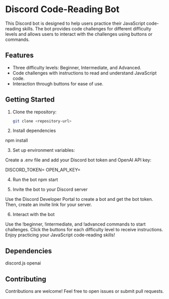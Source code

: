 # Discord Code-Reading Bot

This Discord bot is designed to help users practice their JavaScript code-reading skills. The bot provides code challenges for different difficulty levels and allows users to interact with the challenges using buttons or commands.

## Features

- Three difficulty levels: Beginner, Intermediate, and Advanced.
- Code challenges with instructions to read and understand JavaScript code.
- Interaction through buttons for ease of use.

## Getting Started

1. Clone the repository:

   ```bash
   git clone <repository-url>

2. Install dependencies

npm install

3. Set up environment variables:

Create a .env file and add your Discord bot token and OpenAI API key:

DISCORD_TOKEN=<your-discord-bot-token>
OPEN_API_KEY=<your-openai-api-key>

4. Run the bot
npm start

5. Invite the bot to your Discord server

Use the Discord Developer Portal to create a bot and get the bot token. Then, create an invite link for your server.

6. Interact with the bot

Use the !beginner, !intermediate, and !advanced commands to start challenges.
Click the buttons for each difficulty level to receive instructions.
Enjoy practicing your JavaScript code-reading skills!

## Dependencies

discord.js
openai

## Contributing

Contributions are welcome! Feel free to open issues or submit pull requests.




